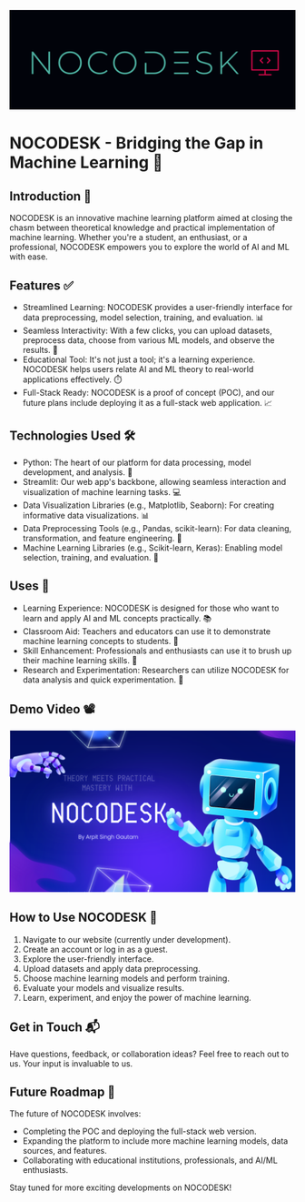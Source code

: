 ![NOCODESK Logo](assets/Nocodesk_logo_small.png)

# NOCODESK - Bridging the Gap in Machine Learning 🚀

## Introduction 🧠
NOCODESK is an innovative machine learning platform aimed at closing the chasm between theoretical knowledge and practical implementation of machine learning. Whether you're a student, an enthusiast, or a professional, NOCODESK empowers you to explore the world of AI and ML with ease.

## Features ✅
- Streamlined Learning: NOCODESK provides a user-friendly interface for data preprocessing, model selection, training, and evaluation. 📊
- Seamless Interactivity: With a few clicks, you can upload datasets, preprocess data, choose from various ML models, and observe the results. 📖
- Educational Tool: It's not just a tool; it's a learning experience. NOCODESK helps users relate AI and ML theory to real-world applications effectively. ⏱️
- Full-Stack Ready: NOCODESK is a proof of concept (POC), and our future plans include deploying it as a full-stack web application. 📈

## Technologies Used 🛠️
- Python: The heart of our platform for data processing, model development, and analysis. 🐍
- Streamlit: Our web app's backbone, allowing seamless interaction and visualization of machine learning tasks. 💻
- Data Visualization Libraries (e.g., Matplotlib, Seaborn): For creating informative data visualizations. 📊
- Data Preprocessing Tools (e.g., Pandas, scikit-learn): For data cleaning, transformation, and feature engineering. 🧹
- Machine Learning Libraries (e.g., Scikit-learn, Keras): Enabling model selection, training, and evaluation. 🤖

## Uses 🌟
- Learning Experience: NOCODESK is designed for those who want to learn and apply AI and ML concepts practically. 📚
- Classroom Aid: Teachers and educators can use it to demonstrate machine learning concepts to students. 🏫
- Skill Enhancement: Professionals and enthusiasts can use it to brush up their machine learning skills. 💼
- Research and Experimentation: Researchers can utilize NOCODESK for data analysis and quick experimentation. 🧪

## Demo Video 📽️
[![Youtube Demo Link](assets/1.png)](https://youtu.be/aY4pZ4EAAek)

<!-- [[If the above link dont work Click here!]](https://youtu.be/aY4pZ4EAAek) -->

## How to Use NOCODESK 📝
1. Navigate to our website (currently under development).
2. Create an account or log in as a guest.
3. Explore the user-friendly interface.
4. Upload datasets and apply data preprocessing.
5. Choose machine learning models and perform training.
6. Evaluate your models and visualize results.
7. Learn, experiment, and enjoy the power of machine learning.

## Get in Touch 📬
Have questions, feedback, or collaboration ideas? Feel free to reach out to us. Your input is invaluable to us.

## Future Roadmap 🚀
The future of NOCODESK involves:

- Completing the POC and deploying the full-stack web version.
- Expanding the platform to include more machine learning models, data sources, and features.
- Collaborating with educational institutions, professionals, and AI/ML enthusiasts.

Stay tuned for more exciting developments on NOCODESK!

